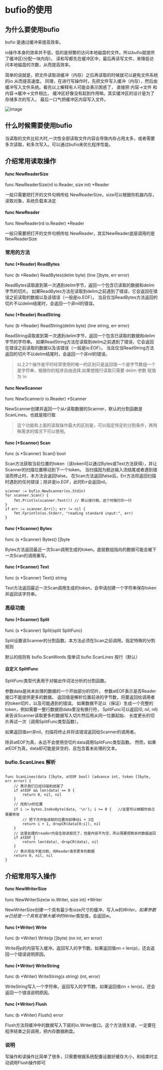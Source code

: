 # bufio的使用

## 为什么要使用bufio


bufio 是通过缓冲来提高效率。

io操作本身的效率并不低，低的是频繁的访问本地磁盘的文件。所以bufio就提供了缓冲区(分配一块内存)，
读和写都先在缓冲区中，最后再读写文件，来降低访问本地磁盘的次数，从而提高效率。

简单的说就是，把文件读取进缓冲（内存）之后再读取的时候就可以避免文件系统的io 从而提高速度。
同理，在进行写操作时，先把文件写入缓冲（内存），然后由缓冲写入文件系统。看完以上解释有人可能会表示困惑了，
直接把 内容->文件 和 内容->缓冲->文件相比， 缓冲区好像没有起到作用嘛。其实缓冲区的设计是为了存储多次的写入，
最后一口气把缓冲区内容写入文件。



![image](https://csdn.52wike.com/wike_blog/2022-01-14/d8910f3a-5b61-4de5-88b2-9cf79f7e9bc1.png)

## 什么时候需要使用bufio

当读取的文件比较大时,一次性全部读取文件内容会导致内存占用太多，或者需要多次读取，和多次写入。可以通过bufio来优化程序性能。


## 介绍常用读取操作

#### func NewReaderSize

func NewReaderSize(rd io.Reader, size int) *Reader

一般只需要把打开的文件句柄传给 NewReaderSize，size可以根据你机器内存，读取对象，系统负载来决定

#### func NewReader

func NewReader(rd io.Reader) *Reader

一般只需要把打开的文件句柄传给 NewReader，其实NewReader底层调用的是NewReaderSize

### 常用的方法

#### func (*Reader) ReadBytes

func (b *Reader) ReadBytes(delim byte) (line []byte, err error)


ReadBytes读取直到第一次遇到delim字节，返回一个包含已读取的数据和delim字节的切片。
如果ReadBytes方法在读取到delim之前遇到了错误，它会返回在错误之前读取的数据以及该错误（一般是io.EOF）。
当且仅当ReadBytes方法返回的切片不以delim结尾时，会返回一个非nil的错误。


#### func (*Reader) ReadString

func (b *Reader) ReadString(delim byte) (line string, err error)

ReadString读取直到第一次遇到delim字节，返回一个包含已读取的数据和delim字节的字符串。
如果ReadString方法在读取到delim之前遇到了错误，它会返回在错误之前读取的数据以及该错误（一般是io.EOF）。
当且仅当ReadString方法返回的切片不以delim结尾时，会返回一个非nil的错误。



>  以上2个操作是平时经常使用的唯一的区别只是返回值一个是字节数组一个是字符串，根据你的程序自由选择,如果想按行读取只需要 delim 参数 赋值为 \n


#### func NewScanner

func NewScanner(r io.Reader) *Scanner

NewScanner创建并返回一个从r读取数据的Scanner，默认的分割函数是ScanLines。也就是按行取

> 这个功能和上面的读取操作最大的区别是，可以指定特定的分割条件，再特殊需求的情况下可以使用。


#### func (*Scanner) Scan

func (s *Scanner) Scan() bool

Scan方法获取当前位置的token（该token可以通过Bytes或Text方法获得），并让Scanner的扫描位置移动到下一个token。
当扫描因为抵达输入流结尾或者遇到错误而停止时，本方法会返回false。
在Scan方法返回false后，Err方法将返回扫描时遇到的任何错误；除非是io.EOF，此时Err会返回nil。

```
scanner := bufio.NewScanner(os.Stdin)
for scanner.Scan() {
    fmt.Println(scanner.Text()) // 默认按行取，这个时候打印一行
}
if err := scanner.Err(); err != nil {
    fmt.Fprintln(os.Stderr, "reading standard input:", err)
}
```

#### func (*Scanner) Bytes

func (s *Scanner) Bytes() []byte

Bytes方法返回最近一次Scan调用生成的token。底层数组指向的数据可能会被下一次Scan的调用重写。

#### func (*Scanner) Text

func (s *Scanner) Text() string

Text方法返回最近一次Scan调用生成的token，会申请创建一个字符串保存token并返回该字符串。

### 高级功能

####  func (*Scanner) Split

func (s *Scanner) Split(split SplitFunc)

Split设置该Scanner的分割函数。本方法必须在Scan之前调用。指定特殊的分割规则

默认的规则有 bufio.ScanWords 按单词 bufio.ScanLines 按行（默认）

#### 自定义 SplitFunc

SplitFunc类型代表用于对输出作词法分析的分割函数。

参数data是尚未处理的数据的一个开始部分的切片，
参数atEOF表示是否Reader接口不能提供更多的数据。
返回值是解析位置前进的字节数，将要返回给调用者的token切片，以及可能遇到的错误。
如果数据不足以（保证）生成一个完整的token，例如需要一整行数据但data里没有换行符，
SplitFunc可以返回(0, nil, nil)来告诉Scanner读取更多的数据写入切片然后用从同一位置起始、
长度更长的切片再试一次（调用SplitFunc类型函数）。

如果返回值err非nil，扫描将终止并将该错误返回给Scanner的调用者。

除非atEOF为真，永远不会使用空切片data调用SplitFunc类型函数。
然而，如果atEOF为真，data却可能是非空的、且包含着未处理的文本。


### bufio.ScanLines 解析

```

func ScanLines(data []byte, atEOF bool) (advance int, token []byte, err error) {
    // 表示我们已经扫描到结尾了
    if atEOF && len(data) == 0 {
        return 0, nil, nil
    }
    // 找到\n的位置
    if i := bytes.IndexByte(data, '\n'); i >= 0 {   //这里可以根据你自己需要修改
        // 把下次开始读取的位置向前移动i + 1位
        return i + 1, dropCR(data[0:i]), nil
    }
    // 这里处理的reader内容全部读取完了，但是内容不为空，所以需要把剩余的数据返回
    if atEOF {
        return len(data), dropCR(data), nil
    }
    // 表示现在不能分割，向Reader请求更多的数据
    return 0, nil, nil
}
````
## 介绍常用写入操作


#### func NewWriterSize

func NewWriterSize(w io.Writer, size int) *Writer

NewWriterSize创建一个具有最少有size尺寸的缓冲、写入w的*Writer。如果参数w已经是一个具有足够大缓冲的*Writer类型值，会返回w。

#### func (*Writer) Write

func (b *Writer) Write(p []byte) (nn int, err error)

Write将p的内容写入缓冲。返回写入的字节数。如果返回值nn < len(p)，还会返回一个错误说明原因。

#### func (*Writer) WriteString

func (b *Writer) WriteString(s string) (int, error)

WriteString写入一个字符串。返回写入的字节数。如果返回值nn < len(s)，还会返回一个错误说明原因。

#### func (*Writer) Flush

func (b *Writer) Flush() error

Flush方法将缓冲中的数据写入下层的io.Writer接口。这个方法很关键，一定要在程序结束之前调用，把内存数据刷盘。

### 说明

写操作和读操作比简单了很多，只需要根据系统配置设置好缓存大小，和结束时主动调用Flush操作即可